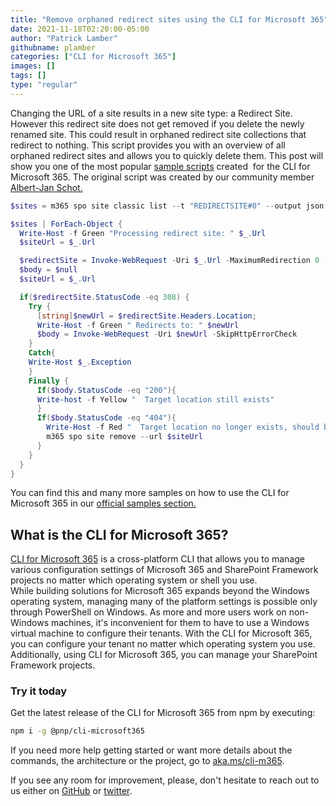 ```yaml
---
title: "Remove orphaned redirect sites using the CLI for Microsoft 365"
date: 2021-11-18T02:20:00-05:00
author: "Patrick Lamber"
githubname: plamber
categories: ["CLI for Microsoft 365"]
images: []
tags: []
type: "regular"
---
```


Changing the URL of a site results in a new site type: a Redirect Site.
However this redirect site does not get removed if you delete the newly
renamed site. This could result in orphaned redirect site collections
that redirect to nothing. This script provides you with an overview of
all orphaned redirect sites and allows you to quickly delete them.
This post will show you one of the most popular [sample
scripts](https://pnp.github.io/cli-microsoft365/sample-scripts/spo/remove-orphaned-redirect-sites/)
created  for the CLI for Microsoft 365. The original script was created
by our community member [Albert-Jan
Schot.](https://www.cloudappie.nl/remove-orphaned-redirectsites/)

```powershell
$sites = m365 spo site classic list --t "REDIRECTSITE#0" --output json | ConvertFrom-Json

$sites | ForEach-Object {
  Write-Host -f Green "Processing redirect site: " $_.Url
  $siteUrl = $_.Url

  $redirectSite = Invoke-WebRequest -Uri $_.Url -MaximumRedirection 0 -SkipHttpErrorCheck
  $body = $null
  $siteUrl = $_.Url

  if($redirectSite.StatusCode -eq 308) {
    Try {
      [string]$newUrl = $redirectSite.Headers.Location;
      Write-Host -f Green " Redirects to: " $newUrl
      $body = Invoke-WebRequest -Uri $newUrl -SkipHttpErrorCheck
    }
    Catch{
    Write-Host $_.Exception
    }
    Finally {
      If($body.StatusCode -eq "200"){
      Write-host -f Yellow "  Target location still exists"
      }
      If($body.StatusCode -eq "404"){
        Write-Host -f Red "  Target location no longer exists, should be removed"
        m365 spo site remove --url $siteUrl
      }
    }
  }
}
```

You can find this and many more samples on how to use the CLI for
Microsoft 365 in our [official samples
section.](https://pnp.github.io/cli-microsoft365/sample-scripts/)


## What is the CLI for Microsoft 365? 

[CLI for Microsoft 365](https://pnp.github.io/cli-microsoft365/) is a
cross-platform CLI that allows you to manage various configuration
settings of Microsoft 365 and SharePoint Framework projects no matter
which operating system or shell you use.
\
While building solutions for Microsoft 365 expands beyond the Windows
operating system, managing many of the platform settings is possible
only through PowerShell on Windows. As more and more users work on
non-Windows machines, it's inconvenient for them to have to use a
Windows virtual machine to configure their tenants. With the CLI for
Microsoft 365, you can configure your tenant no matter which operating
system you use. Additionally, using CLI for Microsoft 365, you can
manage your SharePoint Framework projects.

### Try it today 

Get the latest release of the CLI for Microsoft 365 from npm by
executing:

```bash
npm i -g @pnp/cli-microsoft365
```

If you need more help getting started or want more details about the
commands, the architecture or the project, go to
[aka.ms/cli-m365](http://aka.ms/cli-m365).

If you see any room for improvement, please, don't hesitate to reach out
to us either on [GitHub](https://github.com/pnp/cli-microsoft365) or
[twitter](https://twitter.com/climicrosoft365).
